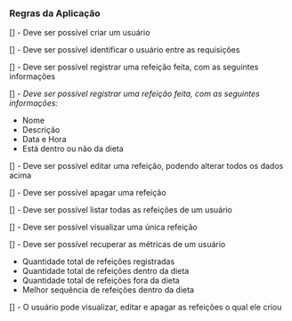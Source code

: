 ### Regras da Aplicação

[] - Deve ser possível criar um usuário

[] - Deve ser possível identificar o usuário entre as requisições

[] - Deve ser possível registrar uma refeição feita, com as seguintes informações

[] - <i>Deve ser possível registrar uma refeição feita, com as seguintes informações:</i>

- Nome
- Descrição
- Data e Hora
- Está dentro ou não da dieta

[] - Deve ser possível editar uma refeição, podendo alterar todos os dados acima

[] - Deve ser possível apagar uma refeição

[] - Deve ser possível listar todas as refeições de um usuário

[] - Deve ser possível visualizar uma única refeição

[] - Deve ser possível recuperar as métricas de um usuário

- Quantidade total de refeições registradas
- Quantidade total de refeições dentro da dieta
- Quantidade total de refeições fora da dieta
- Melhor sequência de refeições dentro da dieta

[] - O usuário pode visualizar, editar e apagar as refeições o qual ele criou
